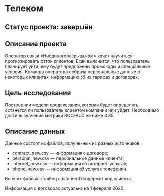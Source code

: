 # Телеком

## Статус проекта: завершён

## Описание проекта

Оператор связи «Ниединогоразрыва.ком» хочет научиться прогнозировать отток клиентов. Если выяснится, что пользователь планирует уйти, ему будут предложены промокоды и специальные условия. Команда оператора собрала персональные данные о некоторых клиентах, информацию об их тарифах и договорах.

## Цель исследования

Построении модели предсказания, которая будет определять, останется ли пользователь клиентом компании или уйдет. Необходимо достичь значение метрики ROC-AUC не ниже 0.85.

## Описание данных

Данные состоят из файлов, полученных из разных источников:

- contract_new.csv — информация о договоре;
- personal_new.csv — персональные данные клиента;
- internet_new.csv — информация об интернет-услугах;
- phone_new.csv — информация об услугах телефонии.

Во всех файлах столбец customerID содержит код клиента.

Информация о договорах актуальна на 1 февраля 2020.
